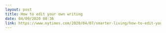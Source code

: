 ```yaml
---
layout: post
title: How to edit your own writing
date: 04/09/2020 08:36
link: https://www.nytimes.com/2020/04/07/smarter-living/how-to-edit-your-own-writing.html
---
```

